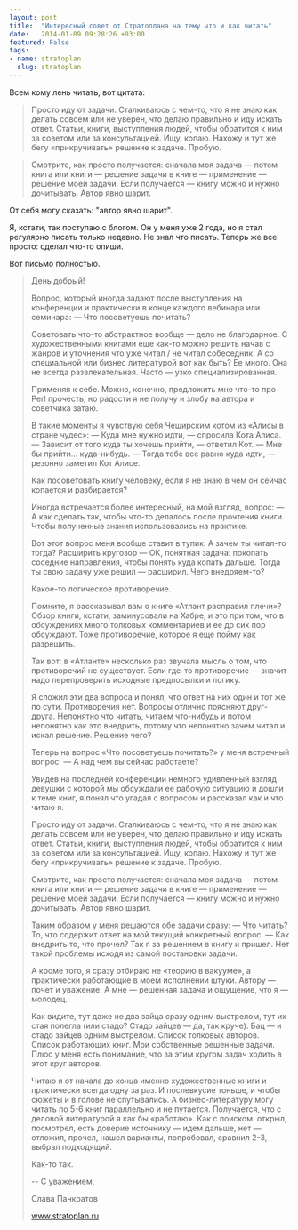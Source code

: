 ```yaml
---
layout: post
title:  "Интересный совет от Стратоплана на тему что и как читать"
date:   2014-01-09 09:28:26 +03:00
featured: False
tags: 
- name: stratoplan
  slug: stratoplan
---
```

Всем кому лень читать, вот цитата:
>Просто иду от задачи. Сталкиваюсь с чем-то, что я не знаю как делать совсем или не уверен, что делаю правильно и иду искать ответ. Статьи, книги, выступления людей, чтобы обратится к ним за советом или за консультацией. Ищу, копаю. Нахожу и тут же бегу «прикручивать» решение к задаче. Пробую.

>Смотрите, как просто получается: сначала моя задача — потом книга или книги — решение задачи в книге — применение — решение моей задачи. Если получается — книгу можно и нужно дочитывать. Автор явно шарит.

От себя могу сказать: "автор явно шарит".

Я, кстати, так поступаю с блогом. Он у меня уже 2 года, но я стал регулярно писать только недавно. Не знал что писать. Теперь же все просто: сделал что-то опиши.

Вот письмо полностью.

> День добрый!
> 
> Вопрос, который иногда задают после выступления на конференции и практически в конце каждого вебинара или семинара:
> — Что посоветуешь почитать?
> 
> Советовать что-то абстрактное вообще — дело не благодарное. С художественными книгами еще как-то можно решить начав с жанров и уточнения что уже читал / не читал собеседник. А со специальной или бизнес литературой вот как быть? Ее много. Она не всегда развлекательная. Часто — узко специализированная.
> 
> Применяя к себе. Можно, конечно, предложить мне что-то про Perl прочесть, но радости я не получу и злобу на автора и советчика затаю.
> 
> В такие моменты я чувствую себя Чеширским котом из «Алисы в стране чудес»:
> — Куда мне нужно идти, — спросила Кота Алиса.
> — Зависит от того куда ты хочешь прийти, — ответил Кот.
> — Мне бы прийти... куда-нибудь.
> — Тогда тебе все равно куда идти, — резонно заметил Кот Алисе.
> 
> Как посоветовать книгу человеку, если я не знаю в чем он сейчас копается и разбирается?
> 
> Иногда встречается более интересный, на мой взгляд, вопрос:
> — А как сделать так, чтобы что-то делалось после прочтения книги. Чтобы полученные знания использовались на практике.
> 
> Вот этот вопрос меня вообще ставит в тупик. А зачем ты читал-то тогда? Расширить кругозор — ОК, понятная задача: покопать соседние направления, чтобы понять куда копать дальше. Тогда ты свою задачу уже решил — расширил. Чего внедряем-то?
> 
> Какое-то логическое противоречие.
> 
> Помните, я рассказывал вам о книге «Атлант расправил плечи»? Обзор книги, кстати, заминусовали на Хабре, и это при том, что в обсуждениях много толковых комментариев и ее до сих пор обсуждают. Тоже противоречие, которое я еще пойму как разрешить.
> 
> Так вот: в «Атланте» несколько раз звучала мысль о том, что противоречий не существует. Если где-то противоречие — значит надо перепроверить исходные предпосылки и логику.
> 
> Я сложил эти два вопроса и понял, что ответ на них один и тот же по сути. Противоречия нет. Вопросы отлично поясняют друг-друга. Непонятно что читать, читаем что-нибудь и потом непонятно как это внедрить, потому что непонятно зачем читал и искал решение. Решение чего?
> 
> Теперь на вопрос «Что посоветуешь почитать?» у меня встречный вопрос:
> — А над чем вы сейчас работаете?
> 
> Увидев на последней конференции немного удивленный взгляд девушки с которой мы обсуждали ее рабочую ситуацию и дошли к теме книг, я понял что угадал с вопросом и рассказал как и что читаю я.
> 
> Просто иду от задачи. Сталкиваюсь с чем-то, что я не знаю как делать совсем или не уверен, что делаю правильно и иду искать ответ. Статьи, книги, выступления людей, чтобы обратится к ним за советом или за консультацией. Ищу, копаю. Нахожу и тут же бегу «прикручивать» решение к задаче. Пробую.
> 
> Смотрите, как просто получается: сначала моя задача — потом книга или книги — решение задачи в книге — применение — решение моей задачи. Если получается — книгу можно и нужно дочитывать. Автор явно шарит.
> 
> Таким образом у меня решаются обе задачи сразу:
> — Что читать? То, что содержит ответ на мой текущий конкретный вопрос.
> — Как внедрить то, что прочел? Так я за решением в книгу и пришел. Нет такой проблемы исходя из самой постановки задачи.
> 
> А кроме того, я сразу отбираю не «теорию в вакууме», а практически работающие в моем исполнении штуки. Автору — почет и уважение. А мне — решенная задача и ощущение, что я — молодец.
> 
> Как видите, тут даже не два зайца сразу одним выстрелом, тут их стая полегла (или стадо? Стадо зайцев — да, так круче). Бац — и стадо зайцев одним выстрелом. Список толковых авторов. Список работающих книг. Мои собственные решенные задачи. Плюс у меня есть понимание, что за этим кругом задач ходить в этот круг авторов.
> 
> Читаю я от начала до конца именно художественные книги и практически всегда одну за раз. И послевкусие тоньше, и чтобы сюжеты и в голове не спутывались. А бизнес-литературу могу читать по 5-6 книг параллельно и не путается. Получается, что с деловой литературой я как бы «работаю». Как с поиском: открыл, посмотрел, есть доверие источнику — идем дальше, нет — отложил, прочел, нашел варианты, попробовал, сравнил 2-3, выбрал подходящий.
> 
> Как-то так.
> 
> -- 
> С уважением,
> 
> Слава Панкратов
> 
> www.stratoplan.ru 
